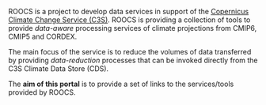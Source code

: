 ROOCS is a project to develop data services in support of the [Copernicus Climate Change Service (C3S)](https://climate.copernicus.eu/). ROOCS is providing a collection of tools to provide *data-aware* processing services
of climate projections from CMIP6, CMIP5 and CORDEX.

The main focus of the service is to reduce the volumes of data transferred by providing
*data-reduction* processes that can be invoked directly from the C3S Climate Data Store (CDS).

The **aim of this portal** is to provide a set of links to the services/tools provided by ROOCS.
